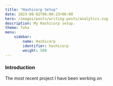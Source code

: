 ```yaml
---
title: "Hashicorp Setup"
date: 2023-08-02T06:00:23+06:00
hero: /images/posts/writing-posts/analytics.svg
description: My Hashicorp setup.
theme: Toha
menu:
    sidebar:
        name: Hashicorp
        identifier: hashicorp
        weight: 500
---
```


### Introduction

The most recent project I have been working on
